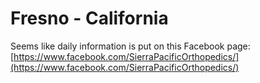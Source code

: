 # Fresno - California

Seems like daily information is put on this Facebook page: [https://www.facebook.com/SierraPacificOrthopedics/](https://www.facebook.com/SierraPacificOrthopedics/)
